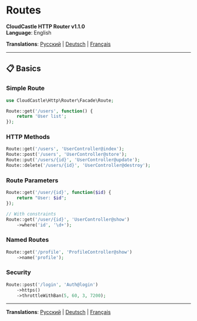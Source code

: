 # Routes

**CloudCastle HTTP Router v1.1.0**  
**Language**: English

**Translations**: [Русский](../../ru/documentation/routes.md) | [Deutsch](../../de/documentation/routes.md) | [Français](../../fr/documentation/routes.md)

---

## 📋 Basics

### Simple Route
```php
use CloudCastle\Http\Router\Facade\Route;

Route::get('/users', function() {
    return 'User list';
});
```

### HTTP Methods
```php
Route::get('/users', 'UserController@index');
Route::post('/users', 'UserController@store');
Route::put('/users/{id}', 'UserController@update');
Route::delete('/users/{id}', 'UserController@destroy');
```

### Route Parameters
```php
Route::get('/user/{id}', function($id) {
    return "User: $id";
});

// With constraints
Route::get('/user/{id}', 'UserController@show')
    ->where('id', '\d+');
```

### Named Routes
```php
Route::get('/profile', 'ProfileController@show')
    ->name('profile');
```

### Security
```php
Route::post('/login', 'Auth@login')
    ->https()
    ->throttleWithBan(5, 60, 3, 7200);
```

---

**Translations**: [Русский](../../ru/documentation/routes.md) | [Deutsch](../../de/documentation/routes.md) | [Français](../../fr/documentation/routes.md)
